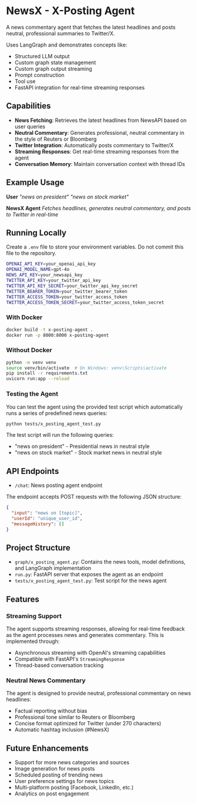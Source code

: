 # NewsX - X-Posting Agent

A news commentary agent that fetches the latest headlines and posts neutral, professional summaries to Twitter/X.

Uses LangGraph and demonstrates concepts like:
- Structured LLM output
- Custom graph state management
- Custom graph output streaming
- Prompt construction
- Tool use
- FastAPI integration for real-time streaming responses

## Capabilities

- **News Fetching**: Retrieves the latest headlines from NewsAPI based on user queries
- **Neutral Commentary**: Generates professional, neutral commentary in the style of Reuters or Bloomberg
- **Twitter Integration**: Automatically posts commentary to Twitter/X
- **Streaming Responses**: Get real-time streaming responses from the agent
- **Conversation Memory**: Maintain conversation context with thread IDs

## Example Usage

**User**
_"news on president"_
_"news on stock market"_

**NewsX Agent**
_Fetches headlines, generates neutral commentary, and posts to Twitter in real-time_

## Running Locally

Create a `.env` file to store your environment variables. Do not commit this file to the repository.

```bash
OPENAI_API_KEY=your_openai_api_key
OPENAI_MODEL_NAME=gpt-4o
NEWS_API_KEY=your_newsapi_key
TWITTER_API_KEY=your_twitter_api_key
TWITTER_API_KEY_SECRET=your_twitter_api_key_secret
TWITTER_BEARER_TOKEN=your_twitter_bearer_token
TWITTER_ACCESS_TOKEN=your_twitter_access_token
TWITTER_ACCESS_TOKEN_SECRET=your_twitter_access_token_secret
```

### With Docker

```bash
docker build -t x-posting-agent .
docker run -p 8000:8000 x-posting-agent
```

### Without Docker

```bash
python -m venv venv
source venv/bin/activate  # On Windows: venv\Scripts\activate
pip install -r requirements.txt
uvicorn run:app --reload
```

### Testing the Agent

You can test the agent using the provided test script which automatically runs a series of predefined news queries:

```bash
python tests/x_posting_agent_test.py
```

The test script will run the following queries:
- "news on president" - Presidential news in neutral style
- "news on stock market" - Stock market news in neutral style

## API Endpoints

- `/chat`: News posting agent endpoint

The endpoint accepts POST requests with the following JSON structure:
```json
{
  "input": "news on [topic]",
  "userId": "unique_user_id",
  "messageHistory": []
}
```

## Project Structure

- `graph/x_posting_agent.py`: Contains the news tools, model definitions, and LangGraph implementation
- `run.py`: FastAPI server that exposes the agent as an endpoint
- `tests/x_posting_agent_test.py`: Test script for the news agent

## Features

### Streaming Support

The agent supports streaming responses, allowing for real-time feedback as the agent processes news and generates commentary. This is implemented through:

- Asynchronous streaming with OpenAI's streaming capabilities
- Compatible with FastAPI's `StreamingResponse`
- Thread-based conversation tracking

### Neutral News Commentary

The agent is designed to provide neutral, professional commentary on news headlines:

- Factual reporting without bias
- Professional tone similar to Reuters or Bloomberg
- Concise format optimized for Twitter (under 270 characters)
- Automatic hashtag inclusion (#NewsX)

## Future Enhancements

- Support for more news categories and sources
- Image generation for news posts
- Scheduled posting of trending news
- User preference settings for news topics
- Multi-platform posting (Facebook, LinkedIn, etc.)
- Analytics on post engagement
